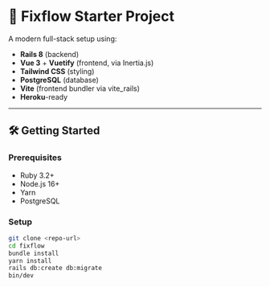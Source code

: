 # 🚀 Fixflow Starter Project

A modern full-stack setup using:

- **Rails 8** (backend)
- **Vue 3** + **Vuetify** (frontend, via Inertia.js)
- **Tailwind CSS** (styling)
- **PostgreSQL** (database)
- **Vite** (frontend bundler via vite_rails)
- **Heroku**-ready

---

## 🛠 Getting Started

### Prerequisites

- Ruby 3.2+
- Node.js 16+
- Yarn
- PostgreSQL

### Setup

```bash
git clone <repo-url>
cd fixflow
bundle install
yarn install
rails db:create db:migrate
bin/dev
